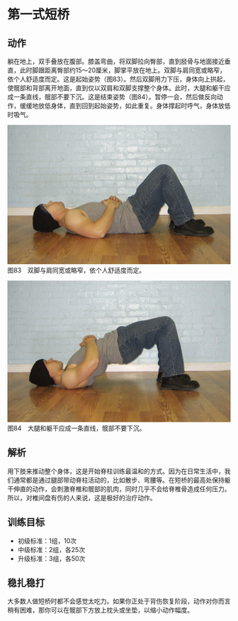 # 第一式短桥

## 动作

躺在地上，双手叠放在腹部。膝盖弯曲，将双脚拉向臀部，直到胫骨与地面接近垂直，此时脚跟距离臀部约15～20厘米，脚掌平放在地上。双脚与肩同宽或略窄，依个人舒适度而定。这是起始姿势（图83）。然后双脚用力下压，身体向上拱起，使髋部和背部离开地面，直到仅以双肩和双脚支撑整个身体。此时，大腿和躯干应成一条直线，髋部不要下沉。这是结束姿势（图84）。暂停一会，然后做反向动作，缓缓地放低身体，直到回到起始姿势，如此重复。身体撑起时呼气，身体放低时吸气。

![短桥](./.images/spine-bridge-01.png)
图83　双脚与肩同宽或略窄，依个人舒适度而定。

![短桥](./.images/spine-bridge-02.png)
图84　大腿和躯干应成一条直线，髋部不要下沉。

## 解析

用下肢来推动整个身体，这是开始脊柱训练最温和的方式。因为在日常生活中，我们通常都是通过腿部带动脊柱活动的，比如散步、弯腰等。在短桥的最高处保持躯干伸直的动作，会刺激脊椎和髋部的肌肉，同时几乎不会给脊椎骨造成任何压力。所以，对椎间盘有伤的人来说，这是极好的治疗动作。

## 训练目标
* 初级标准：1组，10次
* 中级标准：2组，各25次
* 升级标准：3组，各50次

## 稳扎稳打

大多数人做短桥时都不会感觉太吃力。如果你正处于背伤恢复阶段，动作对你而言稍有困难，那你可以在髋部下方放上枕头或坐垫，以缩小动作幅度。
